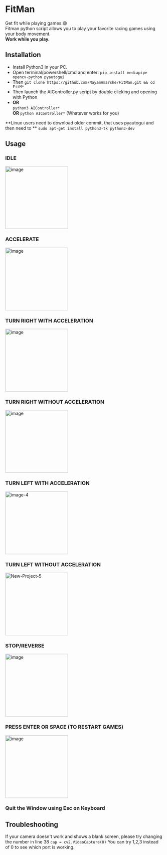 # FitMan
Get fit while playing games.😄  
Fitman python script allows you to play your favorite racing games using your body movement.  
**Work while you play.**

## Installation

* Install Python3 in your PC.
* Open terminal/powershell/cmd and enter: `pip install mediapipe opencv-python pyautogui`
* Then `git clone https://github.com/NayamAmarshe/FitMan.git && cd FitM*`
* Then launch the AIController.py script by double clicking and opening with Python  
* **OR**  
`python3 AIController*`  
**OR**
`python AIController*` (Whatever works for you)  

**Linux users need to download older commit, that uses pyautogui and then need to ** `sudo apt-get install python3-tk python3-dev`

## Usage

### **IDLE**  
<a href="https://ibb.co/rbdG9v3"><img src="https://i.ibb.co/n3PspRB/image.png" alt="image" border="0" width="200px"></a>

### **ACCELERATE**  
<a href="https://ibb.co/56xwV7h"><img src="https://i.ibb.co/s2JzrB9/image.png" alt="image" border="0" width="200px"></a>

### **TURN RIGHT WITH ACCELERATION**  
<a href="https://ibb.co/ZXL7zxz"><img src="https://i.ibb.co/DWVTfQf/image.png" alt="image" border="0" width="200px"></a>

### **TURN RIGHT WITHOUT ACCELERATION**
<a href="https://ibb.co/sbT9XdL"><img src="https://i.ibb.co/QpWvx3s/image.png" alt="image" border="0" width="200px"></a>

### **TURN LEFT WITH ACCELERATION**  
<a href="https://ibb.co/8PHTHts"><img src="https://i.ibb.co/h2ShSw9/image-4.png" alt="image-4" border="0" width="200px"></a>

### **TURN LEFT WITHOUT ACCELERATION**
<a href="https://ibb.co/5BDLXSR"><img src="https://i.ibb.co/f4RHVyx/New-Project-5.png" alt="New-Project-5" border="0" width="200px"></a>

### **STOP/REVERSE**  
<a href="https://ibb.co/ZGzDNSN"><img src="https://i.ibb.co/9cH5GhG/image.png" alt="image" border="0" width="200px"></a>

### **PRESS ENTER OR SPACE (TO RESTART GAMES)**
<a href="https://ibb.co/zNchQFV"><img src="https://i.ibb.co/M9TDZfk/image.png" alt="image" border="0" width="200px"></a>

### Quit the Window using Esc on Keyboard

## Troubleshooting

If your camera doesn't work and shows a blank screen, please try changing the number in line 38
`cap = cv2.VideoCapture(0)`
You can try 1,2,3 instead of 0 to see which port is working.
